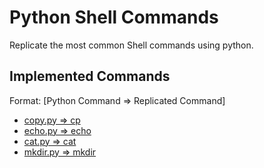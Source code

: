 # Python Shell Commands

Replicate the most common Shell commands using python.

## Implemented Commands

Format: [Python Command => Replicated Command]

* [copy.py => cp](copy.py)
* [echo.py => echo](echo.py)
* [cat.py => cat](cat.py)
* [mkdir.py => mkdir](mkdir.py)
